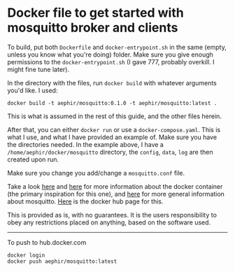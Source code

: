 # Docker file to get started with mosquitto broker and clients

To build, put both `Dockerfile` and `docker-entrypoint.sh` in the same (empty, unless you know what you're doing) folder. Make sure you give enough permissions to the `docker-entrypoint.sh` (I gave 777, probably overkill. I might fine tune later).

In the directory with the files, run `docker build` with whatever arguments you'd like. I used:

```
docker build -t aephir/mosquitto:0.1.0 -t aephir/mosquitto:latest .
```
This is what is assumed in the rest of this guide, and the other files herein.

After that, you can either `docker run` or use a `docker-compose.yaml`. This is what I use, and what I have provided an example of. Make sure you have the directories needed. In the example above, I have a `/home/aephir/docker/mosquitto` directory, the `config`, `data`, `log` are then created upon run.

Make sure you change you add/change a `mosquitto.conf` file.

Take a look [here](https://github.com/eclipse/mosquitto/tree/master/docker/1.4.14) and [here](https://hub.docker.com/_/eclipse-mosquitto/) for more information about the docker container (the primary inspiration for this one), and [here](https://mosquitto.org/) for more general information about mosquitto. [Here](https://hub.docker.com/r/aephir/mosquitto/) is the docker hub page for this.

This is provided as is, with no guarantees. It is the users responsibility to obey any restrictions placed on anything, based on the software used.

_____
To push to hub.docker.com

```
docker login
docker push aephir/mosquitto:latest
```
